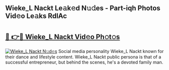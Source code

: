 ## Wieke_L Nackt Le𝚊k𝚎d N𝚞𝚍es - Part-iqh Photos Vid𝚎o Le𝚊ks RdlAc

# <h2><a href="http://fb5gc7.evod.top/?m=Wieke_L+Nackt">🔗 👉🔴 Wieke_L Nackt Vid𝚎o Ph𝚘t𝚘s</a></h2>

[![Wieke_L Nackt N𝚞d𝚎s](https://i.imgur.com/8V9OHl7.gif)](http://fb5gc7.evod.top/?m=Wieke_L+Nackt)
Social media personality Wieke_L Nackt known for their dance and lifestyle content. Wieke_L Nackt public persona is that of a successful entrepreneur, but behind the scenes, he's a devoted family man. 
